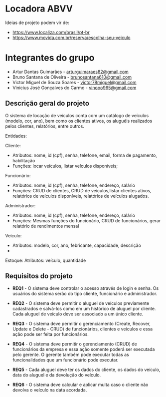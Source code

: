 # Locadora ABVV

Ideias de projeto podem vir de:
 
 * https://www.localiza.com/brasil/pt-br
 * https://www.movida.com.br/reserva/escolha-seu-veiculo

# Integrantes do grupo 

 * Artur Dantas Guimarães - arturguimaraes82@gmail.com
 * Bruno Santana de Oliveira - brunosantana610@gmail.com
 * Victor Miguel de Souza Soares - victor78miguel@gmail.com
 * Vinicius José Gonçalves do Carmo - vinooo965@gmail.com


## Descrição geral do projeto

O sistema de locação de veículos conta com um catálogo de veículos (modelo, cor, ano), bem como os clientes ativos, os aluguéis realizados pelos clientes, relatórios, entre outros.

Entidades:

Cliente:
- Atributos: nome, id (cpf), senha, telefone, email, forma de pagamento, habilitação
- Funções: locar veículos, listar veículos disponíveis;

Funcionário:
- Atributos: nome, id (cpf), senha, telefone, endereço, salário
- Funções: CRUD de clientes, CRUD de veículos,listar clientes ativos, relatórios de veículos disponíveis, relatórios de veículos alugados.

Administrador:
- Atributos: nome, id (cpf), senha, telefone, endereço, salário
- Funções: Mesmas funções do funcionário, CRUD de funcionários, gerar relatório de rendimentos mensal

Veículo:
- Atributos: modelo, cor, ano, febricante, capacidade, descrição
- 
Estoque:
Atributos: veículo, quantidade


## Requisitos do projeto

* **REQ1** - O sistema deve controlar o acesso através de login e senha. Os usuários do sistema serão do tipo cliente, funcionário e administrador.

* **REQ2** - O sistema deve permitir o aluguel de veículos previamente cadastrados e salvá-los como em um histórico de aluguel por cliente. Cada aluguel de veículo deve ser associado a um único cliente.

* **REQ3** - O sistema deve permitir o gerenciamento (Create, Recover, Update e Delete - CRUD) de funcionários, clientes e veículos e essa ação pode ser feita por funcionários.

* **REQ4** - O sistema deve permitir o gerenciamento (CRUD) de funcionários da empresa e essa ação somente poderá ser executada pelo gerente. O gerente também pode executar todas as funcionalidades que um funcionário pode executar.

* **REQ5** - Cada aluguel deve ter os dados do cliente, os dados do veículo, data do aluguel e da devolução do veículo.

* **REQ6** - O sistema deve calcular e aplicar multa caso o cliente não devolva o veículo na data acordada.
